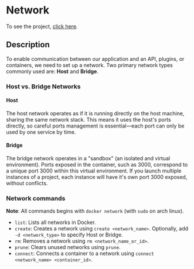 # Network
To see the project, [click here](./network/).

## Description
To enable communication between our application and an API, plugins, or containers, we need to set up a network. Two primary network types commonly used are: **Host** and **Bridge**.

### Host vs. Bridge Networks
#### Host
The host network operates as if it is running directly on the host machine, sharing the same network stack. This means it uses the host's ports directly, so careful ports management is essential—each port can only be used by one service by time.
#### Bridge
The bridge network operates in a "sandbox" (an isolated and virtual environment). Ports exposed in the container, such as 3000, correspond to a unique port 3000 within this virtual environment. If you launch multiple instances of a project, each instance will have it's own port 3000 exposed, without conflicts.

### Network commands
**Note**: All commands begins with `docker network` (with `sudo` on arch linux).
- `list`: Lists all networks in Docker.
- `create`: Creates a network using `create <network_name>`. Optionally, add `-d <network_type>` to specify Host or Bridge.
- `rm`: Removes a network using `rm <network_name_or_id>`.
- `prune`: Clears unused networks using `prune`.
- `connect`: Connects a container to a network using `connect <network_name> <container_id>`.